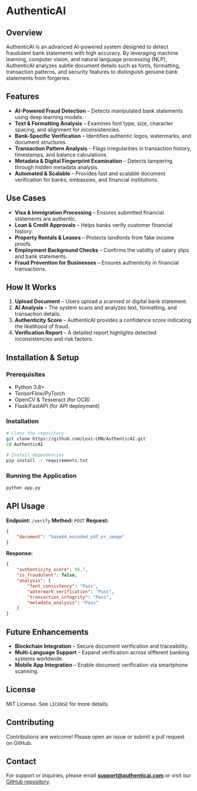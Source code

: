 # AuthenticAI

## Overview
AuthenticAI is an advanced AI-powered system designed to detect fraudulent bank statements with high accuracy. By leveraging machine learning, computer vision, and natural language processing (NLP), AuthenticAI analyzes subtle document details such as fonts, formatting, transaction patterns, and security features to distinguish genuine bank statements from forgeries.

## Features
- **AI-Powered Fraud Detection** – Detects manipulated bank statements using deep learning models.
- **Text & Formatting Analysis** – Examines font type, size, character spacing, and alignment for inconsistencies.
- **Bank-Specific Verification** – Identifies authentic logos, watermarks, and document structures.
- **Transaction Pattern Analysis** – Flags irregularities in transaction history, timestamps, and balance calculations.
- **Metadata & Digital Fingerprint Examination** – Detects tampering through hidden metadata analysis.
- **Automated & Scalable** – Provides fast and scalable document verification for banks, embassies, and financial institutions.

## Use Cases
- **Visa & Immigration Processing** – Ensures submitted financial statements are authentic.
- **Loan & Credit Approvals** – Helps banks verify customer financial history.
- **Property Rentals & Leases** – Protects landlords from fake income proofs.
- **Employment Background Checks** – Confirms the validity of salary slips and bank statements.
- **Fraud Prevention for Businesses** – Ensures authenticity in financial transactions.

## How It Works
1. **Upload Document** – Users upload a scanned or digital bank statement.
2. **AI Analysis** – The system scans and analyzes text, formatting, and transaction details.
3. **Authenticity Score** – AuthenticAI provides a confidence score indicating the likelihood of fraud.
4. **Verification Report** – A detailed report highlights detected inconsistencies and risk factors.

## Installation & Setup
### Prerequisites
- Python 3.8+
- TensorFlow/PyTorch
- OpenCV & Tesseract (for OCR)
- Flask/FastAPI (for API deployment)

### Installation
```bash
# Clone the repository
git clone https://github.com/Levi-LMN/AuthenticAI.git
cd AuthenticAI

# Install dependencies
pip install -r requirements.txt
```

### Running the Application
```bash
python app.py
```

## API Usage
**Endpoint:** `/verify`
**Method:** `POST`
**Request:**
```json
{
    "document": "base64_encoded_pdf_or_image"
}
```
**Response:**
```json
{
    "authenticity_score": 98.7,
    "is_fraudulent": false,
    "analysis": {
        "font_consistency": "Pass",
        "watermark_verification": "Pass",
        "transaction_integrity": "Pass",
        "metadata_analysis": "Pass"
    }
}
```

## Future Enhancements
- **Blockchain Integration** – Secure document verification and traceability.
- **Multi-Language Support** – Expand verification across different banking systems worldwide.
- **Mobile App Integration** – Enable document verification via smartphone scanning.

## License
MIT License. See `LICENSE` for more details.

## Contributing
Contributions are welcome! Please open an issue or submit a pull request on GitHub.

## Contact
For support or inquiries, please email **support@authenticai.com** or visit our [GitHub repository](https://github.com/your-repo/AuthenticAI).

